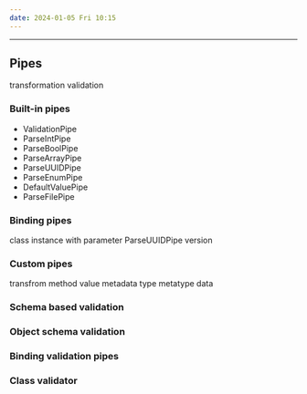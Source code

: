 ```yaml
---
date: 2024-01-05 Fri 10:15
---
```

---

## Pipes

transformation
validation

### Built-in pipes
+ ValidationPipe
+ ParseIntPipe
+ ParseBoolPipe
+ ParseArrayPipe
+ ParseUUIDPipe
+ ParseEnumPipe
+ DefaultValuePipe
+ ParseFilePipe

### Binding pipes

class
instance with parameter
ParseUUIDPipe version

### Custom pipes

transfrom method
value 
metadata
	type
	 metatype
		data

### Schema based validation

### Object schema validation

### Binding validation pipes

### Class validator

